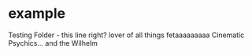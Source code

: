# example
 Testing Folder - this line right?
lover of all things fetaaaaaaaaa
Cinematic Psychics...
and the
Wilhelm
